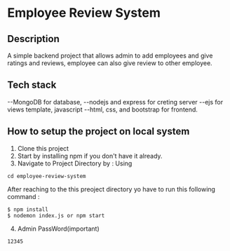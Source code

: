 
  # Employee Review System
## Description
 A simple backend project that allows admin to add employees and give ratings and reviews, employee can also give review to other employee.
  
## Tech stack
 --MongoDB for database, 
 --nodejs and express for creting server 
 --ejs for views template, javascript 
 --html, css, and bootstrap for frontend. 

  
## How to setup the project on local system
  1. Clone this project
  2. Start by installing npm if you don't have it already.
  3. Navigate to Project Directory by : Using
  ```
  cd employee-review-system
  
  ```
  
  After reaching to the this preoject directory yo have to run this following command :
  ```
  $ npm install
  $ nodemon index.js or npm start
  ```
  4. Admin PassWord(important) 
  ```
  12345
  
  ```

 

 

 